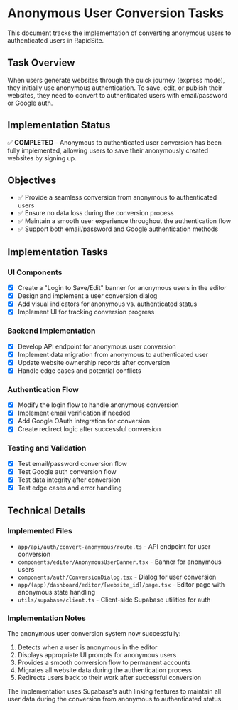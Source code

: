 # Anonymous User Conversion Tasks

This document tracks the implementation of converting anonymous users to authenticated users in RapidSite.

## Task Overview

When users generate websites through the quick journey (express mode), they initially use anonymous authentication. To save, edit, or publish their websites, they need to convert to authenticated users with email/password or Google auth.

## Implementation Status

✅ **COMPLETED** - Anonymous to authenticated user conversion has been fully implemented, allowing users to save their anonymously created websites by signing up.

## Objectives

- ✅ Provide a seamless conversion from anonymous to authenticated users
- ✅ Ensure no data loss during the conversion process
- ✅ Maintain a smooth user experience throughout the authentication flow
- ✅ Support both email/password and Google authentication methods

## Implementation Tasks

### UI Components

- [x] Create a "Login to Save/Edit" banner for anonymous users in the editor
- [x] Design and implement a user conversion dialog
- [x] Add visual indicators for anonymous vs. authenticated status
- [x] Implement UI for tracking conversion progress

### Backend Implementation

- [x] Develop API endpoint for anonymous user conversion
- [x] Implement data migration from anonymous to authenticated user
- [x] Update website ownership records after conversion
- [x] Handle edge cases and potential conflicts

### Authentication Flow

- [x] Modify the login flow to handle anonymous conversion
- [x] Implement email verification if needed
- [x] Add Google OAuth integration for conversion
- [x] Create redirect logic after successful conversion

### Testing and Validation

- [x] Test email/password conversion flow
- [x] Test Google auth conversion flow
- [x] Test data integrity after conversion
- [x] Test edge cases and error handling

## Technical Details

### Implemented Files

- `app/api/auth/convert-anonymous/route.ts` - API endpoint for user conversion
- `components/editor/AnonymousUserBanner.tsx` - Banner for anonymous users
- `components/auth/ConversionDialog.tsx` - Dialog for user conversion
- `app/(app)/dashboard/editor/[website_id]/page.tsx` - Editor page with anonymous state handling
- `utils/supabase/client.ts` - Client-side Supabase utilities for auth

### Implementation Notes

The anonymous user conversion system now successfully:

1. Detects when a user is anonymous in the editor
2. Displays appropriate UI prompts for anonymous users
3. Provides a smooth conversion flow to permanent accounts
4. Migrates all website data during the authentication process
5. Redirects users back to their work after successful conversion

The implementation uses Supabase's auth linking features to maintain all user data during the conversion from anonymous to authenticated status.

